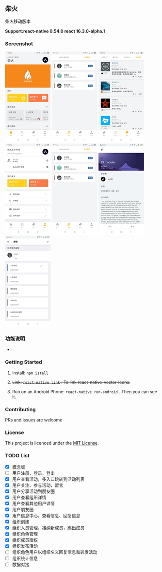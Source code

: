 ## 柴火
柴火移动版本

**Support:react-native 0.54.0 react 16.3.0-alpha.1**

### Screenshot

![home](./screenshot/home.jpg)
![org](./screenshot/org.jpg)
![activity](./screenshot/activity.jpg)
![mine](./screenshot/mine.jpg)
![org](./screenshot/org.jpg)
![act](./screenshot/act.jpg)
![permission](./screenshot/permission.png)

### 功能说明
- 

### Getting Started  
1. Install: `npm istall`  

2. ~~Link: `react-native link` . To link react-native-vector-icons.~~

3. Run on an Android Phone: `react-native run-android` . Then you can see it.

### Contributing

PRs and issues are welcome
### License

This project is licenced under the [MIT License](http://opensource.org/licenses/mit-license.html).

### TODO List

- [x] 概念版
- [ ] 用户注册、登录、登出
- [x] 用户查看活动，多入口跳转到活动列表
- [x] 用户关注、参与活动，留言
- [x] 用户分享活动到朋友圈
- [x] 用户查看组织详情
- [x] 用户查看其他用户详情
- [x] 用户朋友圈
- [x] 用户信息中心，查看信息、回复信息
- [x] 组织创建
- [x] 组织人员管理，接纳新成员，踢出成员
- [x] 组织角色管理
- [x] 组织成员授权
- [x] 组织发布活动
- [ ] 组织角色用户以组织名义回复信息和转发活动
- [ ] 组织统计信息
- [ ] 数据对接
